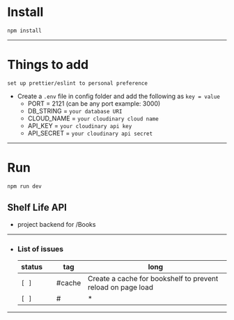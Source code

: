 # Install

`npm install`

---

# Things to add

`set up prettier/eslint to personal preference`
- Create a `.env` file in config folder and add the following as `key = value`
  - PORT = 2121 (can be any port example: 3000)
  - DB_STRING = `your database URI`
  - CLOUD_NAME = `your cloudinary cloud name`
  - API_KEY = `your cloudinary api key`
  - API_SECRET = `your cloudinary api secret`

---

# Run

`npm run dev`


## Shelf Life API
* project backend for /Books
---

* ### List of issues

  | status |   | tag    | long                                                        |
  |--------|---|--------|-------------------------------------------------------------|
  | `[ ]`  |   | #cache | Create a cache for bookshelf to prevent reload on page load |
  | `[ ]`  |   | #      | *                                                           |

---

<!-- | `[ ]`| | @ | row template | -->
